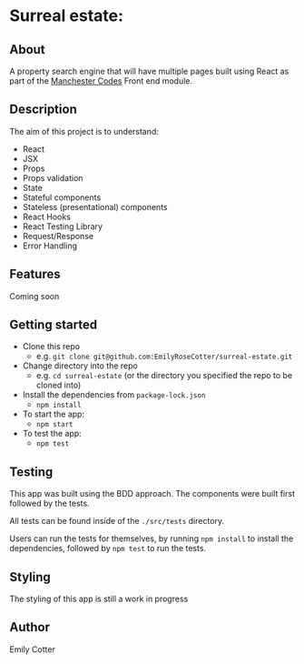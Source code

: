 # Surreal estate:

## About

A property search engine that will have multiple pages built using React as part of the [Manchester Codes](https://www.manchestercodes.com) Front end module. 

## Description
The aim of this project is to understand:
- React
- JSX
- Props
- Props validation
- State
- Stateful components
- Stateless (presentational) components
- React Hooks
- React Testing Library
- Request/Response
- Error Handling

## Features

Coming soon

## Getting started 

- Clone this repo
  * e.g. `git clone git@github.com:EmilyRoseCotter/surreal-estate.git`
- Change directory into the repo
  * e.g. `cd surreal-estate` (or the directory you specified the repo to be cloned into)
- Install the dependencies from `package-lock.json`
  * `npm install`
- To start the app:
  * `npm start`
- To test the app:
  * `npm test`

## Testing 

This app was built using the BDD approach. The components were built first followed by the tests. 

All tests can be found inside of the `./src/tests` directory.

Users can run the tests for themselves, by running `npm install` to install the dependencies, followed by `npm test` to run the tests.

## Styling
The styling of this app is still a work in progress

## Author
Emily Cotter